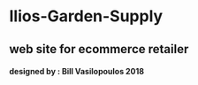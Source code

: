 # Ilios-Garden-Supply

## web site for ecommerce retailer

#### designed by : Bill Vasilopoulos 2018
